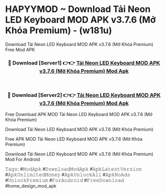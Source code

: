 # HAPYYMOD ~ Download Tải Neon LED Keyboard MOD APK v3.7.6 (Mở Khóa Premium) - (w181u)
Download Tải Neon LED Keyboard MOD APK v3.7.6 (Mở Khóa Premium) Free Mod APK

<div align="center">
<h3>🔴 Download [Server1] 👉👉 <a href="https://apk-comot.site?title=Tải_Neon_LED_Keyboard_MOD_APK_v3.7.6_(Mở_Khóa_Premium)">Tải Neon LED Keyboard MOD APK v3.7.6 (Mở Khóa Premium) Mod Apk</a></h3><br>

<h3>🔴 Download [Server2] 👉👉 <a href="https://apk-comot.site?title=Tải_Neon_LED_Keyboard_MOD_APK_v3.7.6_(Mở_Khóa_Premium)">Tải Neon LED Keyboard MOD APK v3.7.6 (Mở Khóa Premium) Mod Apk</a></h3>
</div>


Free Download APK MOD Tải Neon LED Keyboard MOD APK v3.7.6 (Mở Khóa Premium)

Download Tải Neon LED Keyboard MOD APK v3.7.6 (Mở Khóa Premium) 

Free APK MOD Tải Neon LED Keyboard MOD APK v3.7.6 (Mở Khóa Premium) 

Download Tải Neon LED Keyboard MOD APK v3.7.6 (Mở Khóa Premium) Mod For Android

𝚃𝚊𝚐𝚜: #𝙼𝚘𝚍𝙰𝚙𝚔 #𝙳𝚘𝚠𝚗𝚕𝚘𝚊𝚍𝙼𝚘𝚍𝙰𝚙𝚔 #𝙰𝚙𝚔𝙻𝚊𝚝𝚎𝚜𝚝𝚅𝚎𝚛𝚜𝚒𝚘𝚗 #𝙰𝚙𝚔𝚄𝚗𝚕𝚒𝚖𝚒𝚝𝚎𝚍𝙼𝚘𝚗𝚎𝚢 #𝙰𝚙𝚔𝚄𝚗𝚕𝚘𝚌𝚔𝙰𝚕𝚕 #𝙰𝚙𝚔𝙽𝚘𝙰𝚍𝚜 #𝚄𝚗𝚕𝚘𝚌𝚔𝙿𝚛𝚎𝚖𝚒𝚞𝚖 #𝙵𝚘𝚛𝙰𝚗𝚍𝚛𝚘𝚒𝚍 #𝙵𝚛𝚎𝚎𝙳𝚘𝚠𝚗𝚕𝚘𝚊𝚍 #home_design_mod_apk